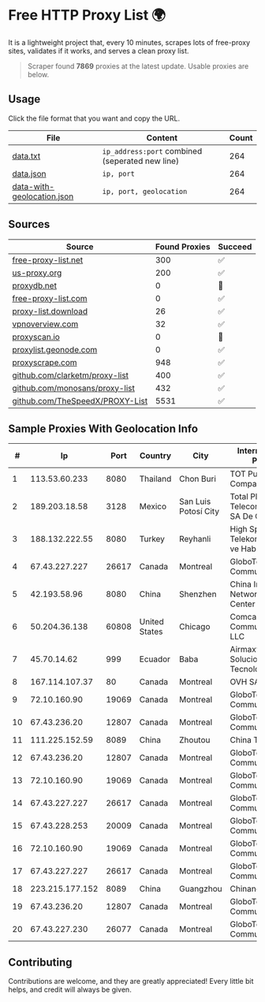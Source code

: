 
# Free HTTP Proxy List 🌍

It is a lightweight project that, every 10 minutes, scrapes lots of free-proxy sites, validates if it works, and serves a clean proxy list.


> Scraper found **7869** proxies at the latest update. Usable proxies are below.

## Usage

Click the file format that you want and copy the URL.


|File|Content|Count|
|----|-------|-----|
|[data.txt](https://raw.githubusercontent.com/themiralay/Proxy-List-World/master/data.txt)|`ip_address:port` combined (seperated new line)|264|
|[data.json](https://raw.githubusercontent.com/themiralay/Proxy-List-World/master/data.json)|`ip, port`|264|
|[data-with-geolocation.json](https://raw.githubusercontent.com/themiralay/Proxy-List-World/master/data-with-geolocation.json)|`ip, port, geolocation`|264|

## Sources

|Source|Found Proxies|Succeed|
|------|-------------|-------|
|[free-proxy-list.net](https://free-proxy-list.net)|300|✅|
|[us-proxy.org](https://www.us-proxy.org)|200|✅|
|[proxydb.net](http://proxydb.net)|0|🚫|
|[free-proxy-list.com](https://free-proxy-list.com/?page=&port=&type%5B%5D=http&type%5B%5D=https&up_time=0&search=Search)|0|✅|
|[proxy-list.download](https://www.proxy-list.download/HTTP)|26|✅|
|[vpnoverview.com](https://vpnoverview.com/privacy/anonymous-browsing/free-proxy-servers)|32|✅|
|[proxyscan.io](https://www.proxyscan.io)|0|🚫|
|[proxylist.geonode.com](https://proxylist.geonode.com/api/proxy-list?limit=300&page=1&sort_by=lastChecked&sort_type=desc&protocols=http,https)|0|✅|
|[proxyscrape.com](https://api.proxyscrape.com/v2/?request=displayproxies&protocol=http&timeout=10000&country=all&ssl=all&anonymity=all)|948|✅|
|[github.com/clarketm/proxy-list](https://raw.githubusercontent.com/clarketm/proxy-list/master/proxy-list-raw.txt)|400|✅|
|[github.com/monosans/proxy-list](https://raw.githubusercontent.com/monosans/proxy-list/main/proxies/http.txt)|432|✅|
|[github.com/TheSpeedX/PROXY-List](https://raw.githubusercontent.com/TheSpeedX/PROXY-List/master/http.txt)|5531|✅|


## Sample Proxies With Geolocation Info

|#|Ip|Port|Country|City|Internet Service Provider|
|-|--|----|-------|----|-------------------------|
|1|113.53.60.233|8080|Thailand|Chon Buri|TOT Public Company Limited|
|2|189.203.18.58|3128|Mexico|San Luis Potosí City|Total Play Telecomunicaciones SA De CV|
|3|188.132.222.55|8080|Turkey|Reyhanli|High Speed Telekomunikasyon ve Hab. Hiz. Ltd. Sti.|
|4|67.43.227.227|26617|Canada|Montreal|GloboTech Communications|
|5|42.193.58.96|8080|China|Shenzhen|China Internet Network Information Center|
|6|50.204.36.138|60808|United States|Chicago|Comcast Cable Communications, LLC|
|7|45.70.14.62|999|Ecuador|Baba|Airmaxtelecom Soluciones Tecnologicas S.A|
|8|167.114.107.37|80|Canada|Montreal|OVH SAS|
|9|72.10.160.90|19069|Canada|Montreal|GloboTech Communications|
|10|67.43.236.20|12807|Canada|Montreal|GloboTech Communications|
|11|111.225.152.59|8089|China|Zhoutou|China Telecom|
|12|67.43.236.20|12807|Canada|Montreal|GloboTech Communications|
|13|72.10.160.90|19069|Canada|Montreal|GloboTech Communications|
|14|67.43.227.227|26617|Canada|Montreal|GloboTech Communications|
|15|67.43.228.253|20009|Canada|Montreal|GloboTech Communications|
|16|72.10.160.90|19069|Canada|Montreal|GloboTech Communications|
|17|67.43.227.227|26617|Canada|Montreal|GloboTech Communications|
|18|223.215.177.152|8089|China|Guangzhou|Chinanet|
|19|67.43.236.20|12807|Canada|Montreal|GloboTech Communications|
|20|67.43.227.230|26077|Canada|Montreal|GloboTech Communications|



## Contributing

Contributions are welcome, and they are greatly appreciated! Every
little bit helps, and credit will always be given.

